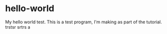 # hello-world
My hello world test.
This is a test program, I'm making as part of the tutorial.
trstsr
srtrs
a
